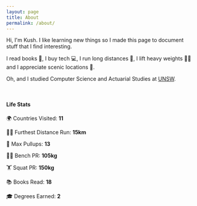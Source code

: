 ```yaml
---
layout: page
title: About
permalink: /about/
---
```


Hi, I'm Kush. I like learning new things so I made this page to document stuff that I find interesting. 

I read books 📖, I buy tech 💻, I run long distances 💨, I lift heavy weights 🏋🏽 and I appreciate scenic locations 🌋.

Oh, and I studied Computer Science and Actuarial Studies at [UNSW](https://www.unsw.edu.au/). 

<br>

#### Life Stats

🌍 Countries Visited: 
**11**

🏃‍♂️ Furthest Distance Run:
**15km**


💪 Max Pullups:
**13**


🏋️‍♂️ Bench PR:
**105kg**


🏋️ Squat PR:
**150kg**


📚 Books Read:
**18**


🎓 Degrees Earned:
**2**
